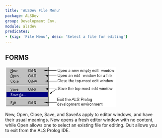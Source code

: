 ```yaml
---
title: 'ALSDev File Menu'
package: ALSDev
group: Development Env.
module: alsdev
predicates:
- {sig: 'File Menu', desc: 'Select a file for editing'}
---
```


## FORMS


![](images/file_menu_notes.gif)

New, Open, Close, Save, and SaveAs apply to editor windows, and have their usual meanings. New opens a fresh editor window with no content, while Open allows one to select an existing file for editing. Quit allows you to exit from the ALS Prolog IDE.
